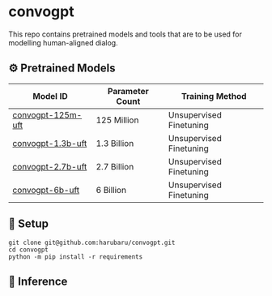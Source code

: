 # convogpt
This repo contains pretrained models and tools that are to be used for modelling human-aligned dialog.

## ⚙️ Pretrained Models
| Model ID   | Parameter Count | Training Method |
|------------|-----------------|-----------------|
| [convogpt-125m-uft](https://huggingface.co/hakurei/convogpt/tree/main/125m-uft) | 125 Million | Unsupervised Finetuning |
| [convogpt-1.3b-uft](https://huggingface.co/hakurei/convogpt/tree/main/1.3b-uft) | 1.3 Billion | Unsupervised Finetuning |
| [convogpt-2.7b-uft](https://huggingface.co/hakurei/convogpt/tree/main/2.7b-uft) | 2.7 Billion | Unsupervised Finetuning |
| [convogpt-6b-uft](https://huggingface.co/hakurei/convogpt/tree/main/6b-uft)     | 6 Billion   | Unsupervised Finetuning |

## 🔑 Setup

```shell
git clone git@github.com:harubaru/convogpt.git
cd convogpt
python -m pip install -r requirements
```

## 🤖 Inference
```python
```
